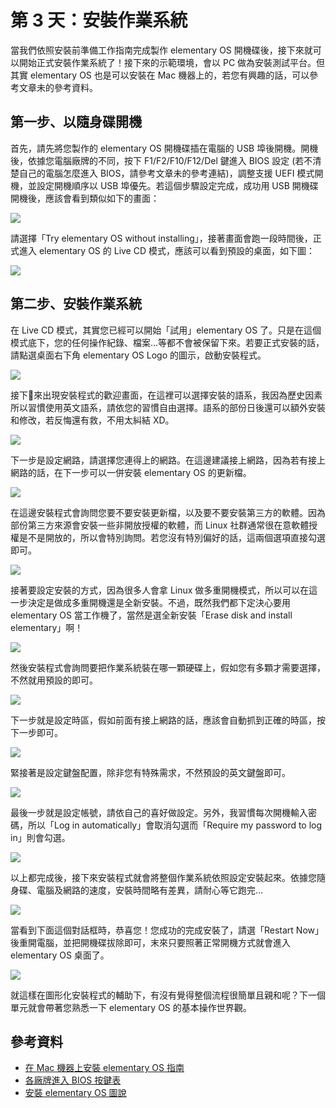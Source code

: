 # 第 3 天：安裝作業系統

當我們依照安裝前準備工作指南完成製作 elementary OS 開機碟後，接下來就可以開始正式安裝作業系統了！接下來的示範環境，會以 PC 做為安裝測試平台。但其實 elementary OS 也是可以安裝在 Mac 機器上的，若您有興趣的話，可以參考文章未的參考資料。

## 第一步、以隨身碟開機

首先，請先將您製作的 elementary OS 開機碟插在電腦的 USB 埠後開機。開機後，依據您電腦廠牌的不同，按下 F1/F2/F10/F12/Del 鍵進入 BIOS 設定 (若不清楚自己的電腦怎麼進入 BIOS，請參考文章未的參考連結)，調整支援 UEFI 模式開機，並設定開機順序以 USB 埠優先。若這個步驟設定完成，成功用 USB 開機碟開機後，應該會看到類似如下的畫面：

![](assets/day-3/installation-step1.jpg)

請選擇「Try elementary OS without installing」，接著畫面會跑一段時間後，正式進入 elementary OS 的 Live CD 模式，應該可以看到預設的桌面，如下圖：

![](assets/day-3/installation-step2.png)

## 第二步、安裝作業系統

在 Live CD 模式，其實您已經可以開始「試用」elementary OS 了。只是在這個模式底下，您的任何操作紀錄、檔案…等都不會被保留下來。若要正式安裝的話，請點選桌面右下角 elementary OS Logo 的圖示，啟動安裝程式。

![](assets/day-3/installation-step3.png)

接下來出現安裝程式的歡迎畫面，在這裡可以選擇安裝的語系，我因為歷史因素所以習慣使用英文語系，請依您的習慣自由選擇。語系的部份日後還可以額外安裝和修改，若反悔還有救，不用太糾結 XD。

![](assets/day-3/installation-step4.png)

下一步是設定網路，請選擇您連得上的網路。在這邊建議接上網路，因為若有接上網路的話，在下一步可以一併安裝 elementary OS 的更新檔。

![](assets/day-3/installation-step5.png)

在這邊安裝程式會詢問您要不要安裝更新檔，以及要不要安裝第三方的軟體。因為部份第三方來源會安裝一些非開放授權的軟體，而 Linux 社群通常很在意軟體授權是不是開放的，所以會特別詢問。若您沒有特別偏好的話，這兩個選項直接勾選即可。

![](assets/day-3/installation-step6.png)

接著要設定安裝的方式，因為很多人會拿 Linux 做多重開機模式，所以可以在這一步決定是做成多重開機還是全新安裝。不過，既然我們都下定決心要用 elementary OS 當工作機了，當然是選全新安裝「Erase disk and install elementary」啊！

![](assets/day-3/installation-step7.png)

然後安裝程式會詢問要把作業系統裝在哪一顆硬碟上，假如您有多顆才需要選擇，不然就用預設的即可。

![](assets/day-3/installation-step8.png)

下一步就是設定時區，假如前面有接上網路的話，應該會自動抓到正確的時區，按下一步即可。

![](assets/day-3/installation-step9.png)

緊接著是設定鍵盤配置，除非您有特殊需求，不然預設的英文鍵盤即可。

![](assets/day-3/installation-step10.png)

最後一步就是設定帳號，請依自己的喜好做設定。另外，我習慣每次開機輸入密碼，所以「Log in automatically」會取消勾選而「Require my password to log in」則會勾選。

![](assets/day-3/installation-step11.png)

以上都完成後，接下來安裝程式就會將整個作業系統依照設定安裝起來。依據您隨身碟、電腦及網路的速度，安裝時間略有差異，請耐心等它跑完…

![](assets/day-3/installation-step12.png)

當看到下面這個對話框時，恭喜您！您成功的完成安裝了，請選「Restart Now」後重開電腦，並把開機碟拔除即可，末來只要照著正常開機方式就會進入 elementary OS 桌面了。

![](assets/day-3/installation-step13.png)

就這樣在圖形化安裝程式的輔助下，有沒有覺得整個流程很簡單且親和呢？下一個單元就會帶著您熟悉一下 elementary OS 的基本操作世界觀。

## 參考資料

* [在 Mac 機器上安裝 elementary OS 指南](https://github.com/aroman/elementary-on-a-mac)
* [各廠牌進入 BIOS 按鍵表](http://blog.xuite.net/weihsint269/cattalon/134710645)
* [安裝 elementary OS 圖說](https://itsfoss.com/guide-install-elementary-os-luna/)
